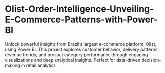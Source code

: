 # Olist-Order-Intelligence-Unveiling-E-Commerce-Patterns-with-Power-BI
Unlock powerful insights from Brazil’s largest e-commerce platform, Olist, using Power BI. This project explores customer behavior, delivery patterns, revenue trends, and product category performance through engaging visualizations and deep analytical insights. Perfect for data-driven decision-making in retail analytics.
